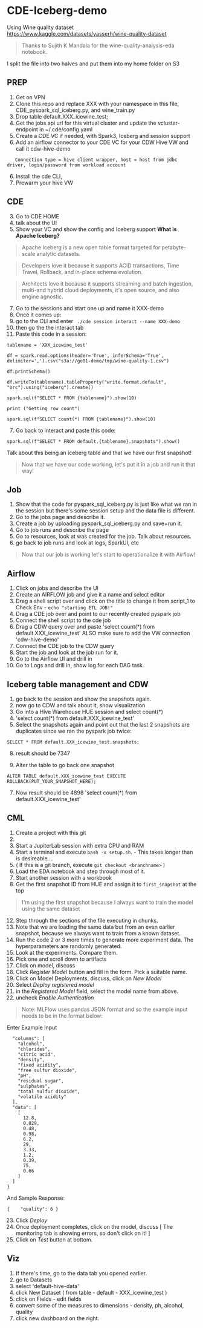 # CDE-Iceberg-demo
Using Wine quality dataset https://www.kaggle.com/datasets/yasserh/wine-quality-dataset

>Thanks to Sujith K Mandala for the wine-quality-analysis-eda notebook.

I split the file into two halves and put them into my home folder on S3
## PREP
1. Get on VPN
2. Clone this repo and replace XXX with your namespace in this file, CDE_pyspark_sql_iceberg.py, and wine_train.py
3. Drop table default.XXX_icewine_test;
4. Get the jobs api url for this virtual cluster and update the vcluster-endpoint in ~/.cde/config.yaml
5. Create a CDE VC if needed, with Spark3, Iceberg and session support
6. Add an airflow connector to your CDE VC for your CDW Hive VW and call it cdw-hive-demo

`   Connection type = hive client wrapper, host = host from jdbc driver, login/password from workload account`

6. Install the cde CLI,
7. Prewarm your hive VW


## CDE
3. Go to CDE HOME
4. talk about the UI
5. Show your VC and show the config and Iceberg support
**What is Apache Iceberg?**
>Apache Iceberg is a new open table format targeted for petabyte-scale analytic datasets. 

>Developers love it because it supports ACID transactions, Time Travel, Rollback, and in-place schema evolution.

>Architects love it because it supports streaming and batch ingestion, multi-and hybrid cloud deployments, it's open source, and also engine agnostic.

7. Go to the sessions and start one up and name it XXX-demo
8. Once it comes up:
9. go to the CLI and enter ` ./cde session interact --name XXX-demo`
10. then go the the interact tab
11. Paste this code in a session: 

```
tablename = 'XXX_icewine_test'

df = spark.read.options(header='True', inferSchema='True', delimiter=',').csv("s3a://go01-demo/tmp/wine-quality-1.csv")
  
df.printSchema()

df.writeTo(tablename).tableProperty("write.format.default", "orc").using("iceberg").create()
     
spark.sql(f"SELECT * FROM {tablename}").show(10)

print ("Getting row count")

spark.sql(f"SELECT count(*) FROM {tablename}").show(10)
```


7. Go back to interact and paste this code:

`spark.sql(f"SELECT * FROM default.{tablename}.snapshots").show()`

Talk about this being an iceberg table and that we have our first snapshot!

>Now that we have our code working, let's put it in a job and run it that way!

## Job
1. Show that the code for pyspark_sql_iceberg.py is just like what we ran in the session but there's some session setup and the data file is different.
2. Go to the jobs page and describe it.
3. Create a job by uploading pyspark_sql_iceberg.py and save+run it.
4. Go to job runs and describe the page
5. Go to resources, look at was created for the job. Talk about resources. 
6. go back to job runs and look at logs, SparkUI, etc

> Now that our job is working let's start to operationalize it with Airflow!

## Airflow
1. Click on jobs and describe the UI
2. Create an AIRFLOW job and give it a name and select editor
3. Drag a shell script over and click on the title to change it from script_1 to Check Env - `echo "starting ETL JOB!"`
4. Drag a CDE job over and point to our recently created pyspark job
5. Connect the shell script to the cde job
6. Drag a CDW query over and paste 'select count(*) from default.XXX_icewine_test' ALSO make sure to add the VW connection 'cdw-hive-demo'
7. Connect the CDE job to the CDW query
8. Start the job and look at the job run for it.
9. Go to the Airflow UI and drill in
10. Go to Logs and drill in, show log for each DAG task.

## Iceberg table management and CDW
1. go back to the session and show the snapshots again.
3. now go to CDW and talk about it, show visualization
4. Go into a Hive Warehouse HUE session and select count(*)
5. 'select count(*) from default.XXX_icewine_test'
6. Select the snapshots again and point out that the last 2 snapshots are duplicates since we ran the pyspark job twice:

`SELECT * FROM default.XXX_icewine_test.snapshots;`

8. result should be 7347

6. Alter the table to go back one snapshot

`ALTER TABLE default.XXX_icewine_test EXECUTE ROLLBACK(PUT_YOUR_SNAPSHOT_HERE); `

7. Now result should be 4898
'select count(*) from default.XXX_icewine_test'

## CML
1. Create a project with this git
2. 
3. Start a JupiterLab session with extra CPU and RAM 
4. Start a terminal and execute `bash -x setup.sh`. - This takes longer than is desireable....
9. ( If this is a git branch, execute `git checkout <branchname>` )
5. Load the EDA notebook and step through most of it.
6. Start another session with a workbook
7. Get the first snapshot ID from HUE and assign it to `first_snapshot` at the top
>I'm using the first snapshot because I always want to train the model using the same dataset

12. Step through the sections of the file executing in chunks.
13. Note that we are loading the same data but from an even earlier snapshot, because we always want to train from a known dataset.
14. Run the code 2 or 3 more times to generate more experiment data. The hyperparameters are randomly generated.
15. Look at the experiments. Compare them.
16. Pick one and scroll down to artifacts
17. Click on model, discuss
18. Click *Register Model* button and fill in the form. Pick a suitable name.
19. Click on Model Deployments, discuss, click on *New Model*
20. Select *Deploy registered model*
21. in the *Registered Model* field, select the model name from above.
22. uncheck *Enable Authentication*

>Note: MLFlow uses pandas JSON format and so the example input needs to be in the format below:

Enter Example Input

```{
  "columns": [
    "alcohol",
    "chlorides",
    "citric acid",
    "density",
    "fixed acidity",
    "free sulfur dioxide",
    "pH",
    "residual sugar",
    "sulphates",
    "total sulfur dioxide",
    "volatile acidity"
  ],
  "data": [
    [
      12.8,
      0.029,
      0.48,
      0.98,
      6.2,
      29,
      3.33,
      1.2,
      0.39,
      75,
      0.66
    ]
  ]
}
```

And Sample Response:

`{    "quality": 6 }`

23. Click *Deploy*
24. Once deployment completes, click on the model, discuss [ The monitoring tab is showing errors, so don't click on it! ]
26. Click on *Test* button at bottom.


## Viz
1. If there's time, go to the data tab you opened earlier.
2. go to Datasets
3. select 'default-hive-data'
4. click New Dataset ( from table - default - XXX_icewine_test )
5. click on Fields - edit fields
6. convert some of the measures to dimensions - density, ph, alcohol, quality
7. click new dashboard on the right.
